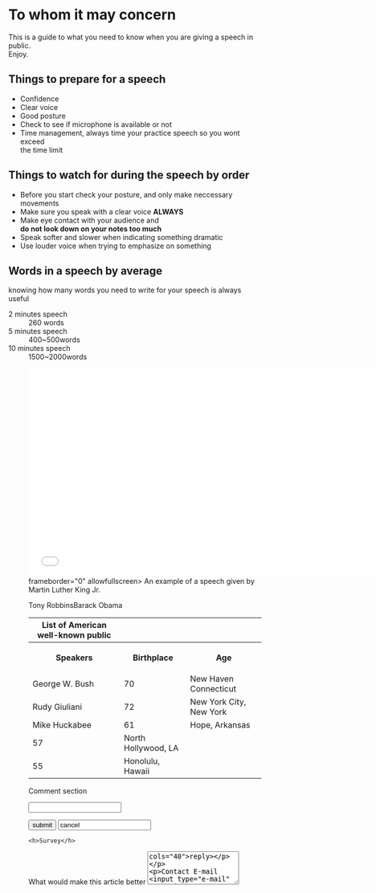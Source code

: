 <!DOCTYPE html>
<html>
	<head>
		<meta charset="utf-8"/>
		<title>Public Speaking 101</title>
	</head>
	<body>
		<h1>To whom it may concern</h1>
		<p>This is a guide to what you need to know when you are giving a speech in public.<br>
		Enjoy.</p>
		<h2>Things to prepare for a speech</h2>
		<ul>
			<li>Confidence</li>
			<li>Clear voice</li>
			<li>Good posture</li>
			<li>Check to see if microphone is available or not</li>
			<li>Time management, always time your practice speech so you wont exceed <br>
			the time limit </li>
		</ul>
		<h2>Things to watch for during the speech by order</h2>
		<ul>
			<li>Before you start check your posture, and only make neccessary movements</li>
			<li>Make sure you speak with a clear voice <strong>ALWAYS</strong></li>
			<li>Make eye contact with your audience and <br>
			<strong>do not look down on your notes too much</strong></li>
			<li>Speak softer and slower when indicating something dramatic</li>
			<li>Use louder voice when trying to emphasize on something</li>
</ul>
		<h2>Words in a speech by average</h2>
		<p>knowing how many words you need to write for your speech is always useful</p>
		<d1> 
			<dt>2 minutes speech</dt><dd>260 words</dd>
			<dt>5 minutes speech</dt><dd>400~500words</dd>
			<dt>10 minutes speech</dt><dd>1500~2000words<dd>
		</d1>
		<p><embed src="//www.teachertube.com/embed/video/20916" autostart="false" width="740" height="416" 

frameborder="0" allowfullscreen></embed> An example of a speech given by Martin Luther King Jr.</p>
<table>
			<tr><th>List of American well-known public</tr><th>

Speakers</th><th>Birthplace</th><th>Age</th></tr>
<tr><td>George W. Bush</td><td>70</td><td>New Haven Connecticut</td></tr>
<tr><td>Rudy Giuliani</td><td>72</td><td>New York City, New York</td></tr>
<tr><td>Mike Huckabee</td><td>61</td><td>Hope, Arkansas</td></tr>
<tr>Tony Robbins<td>57</td><td>North Hollywood, LA</td></tr>
<tr>Barack Obama<td>55</td><td>Honolulu, Hawaii</td></tr>
  
</table>
<h>Comment section</h>
<form id="top" action="#" method="post">
			<p><input type="text" name="input8"></p>
			<p><input type="submit" value="submit">
			<input type="resest" value="cancel"></p>
		</form>
    
    <h>Survey</h>
<form id="top" action="#" method="post">
			<p>What would make this article better	<textarea name="input2" rows="4" 

cols="40">reply></p>
<p>Contact E-mail			<input type="e-mail"	name="input1"></p>
<p>Comment				<input type="text" 	name="input2"></p>
<p>Date					<input type="date"     	name="input3"   value="2017-06-06"></p>
<p>How would you rate this guide?
			<input type="radio" name="input4" value="great" checked> Great
			<input type="radio" name="input5" value="moderate" checked> It`s okay
			<input type="radio" name="input6" value="bad" checked> Just horrible
		</p>
		<p>Would you share this with your friends?
			<select name="input7">
			<option value="yes" selected>Yes
			<option value="no" selected> No

		</select></p>
		
	</body>
</html>

